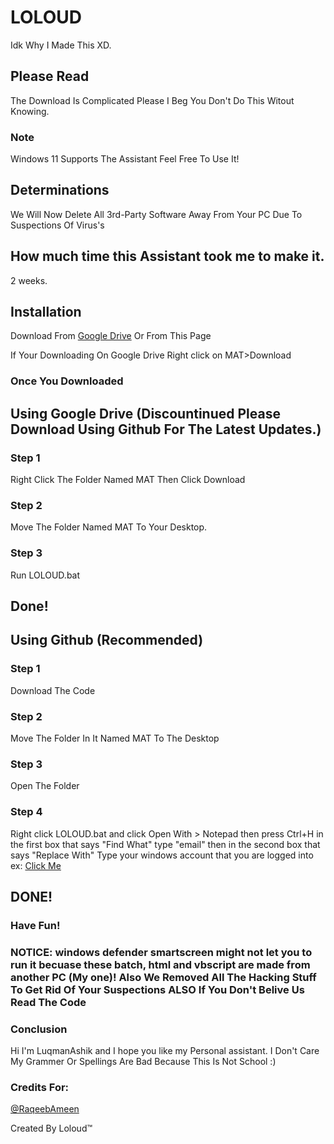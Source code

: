# LOLOUD
Idk Why I Made This XD. 

## Please Read
The Download Is Complicated Please I Beg You Don't Do This Witout Knowing.

### Note
Windows 11 Supports The Assistant Feel Free To Use It!

## Determinations
We Will Now Delete All 3rd-Party Software Away From Your PC Due To Suspections Of Virus's

## How much time this Assistant took me to make it.

2 weeks.

## Installation

Download From [Google Drive](https://drive.google.com/drive/folders/1xks7vJT7L546R5l2U7_qxVRecwZDVl1d?usp=sharing) Or From This Page

If Your Downloading On Google Drive Right click on MAT>Download

### Once You Downloaded

## Using Google Drive (Discountinued Please Download Using Github For The Latest Updates.)

### Step 1
Right Click The Folder Named MAT Then Click Download

### Step 2 
Move The Folder Named MAT To Your Desktop.

### Step 3 
Run LOLOUD.bat

## Done!

## Using Github (Recommended)
### Step 1
Download The Code

### Step 2
Move The Folder In It Named MAT To The Desktop

### Step 3 
Open The Folder

### Step 4
Right click LOLOUD.bat and click Open With > Notepad then press Ctrl+H in the first box that says "Find What" type "email" then in the second box that says "Replace With"
Type your windows account that you are logged into ex: [Click Me](https://www.google.com/url?sa=i&url=https%3A%2F%2Fwww.dummies.com%2Fcomputers%2Foperating-systems%2Fwindows-10%2Fhow-to-sign-in-to-windows-10%2F&psig=AOvVaw3Gx5qzl9lcr1a46x35zaC2&ust=1629359848996000&source=images&cd=vfe&ved=0CAsQjRxqFwoTCLD38cKMuvICFQAAAAAdAAAAABAD)

## DONE! 
### Have Fun!

### NOTICE: windows defender smartscreen might not let you to run it becuase these batch, html and vbscript are made from another PC (My one)! Also We Removed All The Hacking Stuff To Get Rid Of Your Suspections ALSO If You Don't Belive Us Read The Code

### Conclusion

Hi I'm LuqmanAshik and I hope you like my Personal assistant.
I Don't Care My Grammer Or Spellings Are Bad Because This Is Not School :)

### Credits For:

[@RaqeebAmeen](https://github.com/RaqeebAmeen)

Created By Loloud™️

